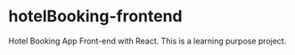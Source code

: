 # hotelBooking-frontend
Hotel Booking App Front-end with React. This is a learning purpose project.
